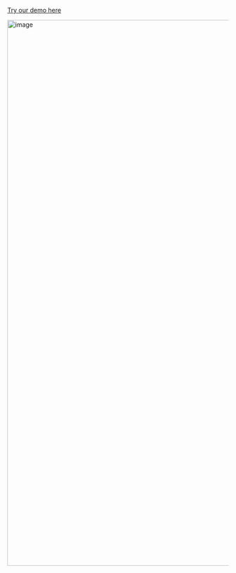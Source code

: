 [Try our demo here](https://f9e9d8c38dcd1d0388.gradio.live)


<img width="1242" alt="image" src="https://github.com/user-attachments/assets/17cbcf22-97b2-42c5-9ce5-34962acb0d58" />
